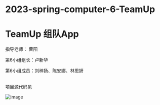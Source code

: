 # 2023-spring-computer-6-TeamUp

# TeamUp  组队App

指导老师：	曹阳  

第6小组组长：卢新华  

第6小组成员：刘梓扬、陈安娜、林思妍  




<br>
项目源代码见

![image](https://github.com/android-app-development-course/2023-spring-computer-6-TeamUp/assets/108965599/6bab3707-e28d-4515-98f5-b58f7c3e8007)

